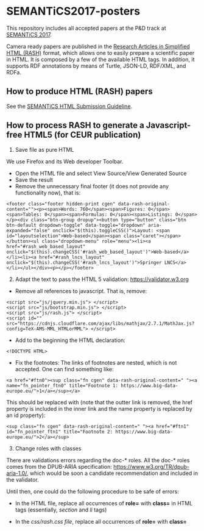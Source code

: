 ﻿# SEMANTiCS2017-posters

This repository includes all accepted papers at the P&D track at [SEMANTiCS 2017](https://2017.semantics.cc/).

Camera ready papers are published in the [Research Articles in Simplified HTML (RASH)](https://www.google.com/url?q=https://github.com/essepuntato/rash&sa=D&ust=1502895361031000&usg=AFQjCNHaFU8umSWex0T8nAAKyb_Oe8Fpig) format, which allows one to easily prepare a scientific paper in HTML. It is composed by a few of the available HTML tags. In addition, it supports RDF annotations by means of Turtle, JSON-LD, RDF/XML, and RDFa. 

## How to produce HTML (RASH) papers

See the [SEMANTiCS HTML Submission Guideline](https://docs.google.com/document/d/1HcuDH8hPDV9Ye_VRKyfduXdVkfV6NAqx_fSO9_09O0Y/pub).

## How to process RASH to generate a Javascript-free HTML5 (for CEUR publication)

1. Save file as pure HTML

We use Firefox and its Web developer Toolbar.

* Open the HTML file and select View Source/View Generated Source
* Save the result 
* Remove the unnecessary final footer (it does not provide any functionality now), that is:

```
<footer class="footer hidden-print cgen" data-rash-original-content=""><p><span>Words: 760</span><span>Figures: 0</span><span>Tables: 0</span><span>Formulas: 0</span><span>Listings: 0</span></p><div class="btn-group dropup"><button type="button" class="btn btn-default dropdown-toggle" data-toggle="dropdown" aria-expanded="false" onclick="$(this).toggleCSS()">Layout: <span id="layoutselection">Web-based</span><span class="caret"></span></button><ul class="dropdown-menu" role="menu"><li><a href="#rash_web_based_layout" onclick="$(this).changeCSS('#rash_web_based_layout')">Web-based</a></li><li><a href="#rash_lncs_layout" onclick="$(this).changeCSS('#rash_lncs_layout')">Springer LNCS</a></li></ul></div><p></p></footer>
```

2. Adapt the text to pass the HTML 5 validation: https://validator.w3.org 

*  Remove all references to javascript. That is, remove:

```
<script src="js/jquery.min.js"> </script>
<script src="js/bootstrap.min.js"> </script>
<script src="js/rash.js"> </script>
<script id="" src="https://cdnjs.cloudflare.com/ajax/libs/mathjax/2.7.1/MathJax.js?config=TeX-AMS-MML_HTMLorMML"> </script>
```
* Add to the beginning the HTML declaration:

```
<!DOCTYPE HTML>
```

* Fix the footnotes: The links of footnotes are nested, which is not accepted. One can find something like:

```
<a href="#ftn0"><sup class="fn cgen" data-rash-original-content=" "><a name="fn_pointer_ftn0" title="Footnote 1: https://www.big-data-europe.eu/">1</a></sup></a> 
```

This should be replaced with (note that the outter link is removed, the href property is included in the inner link and the name property is replaced by an id property):

```
<sup class="fn cgen" data-rash-original-content=" "><a href="#ftn1" id="fn_pointer_ftn1" title="Footnote 2: https://www.big-data-europe.eu/">2</a></sup>
```

3. Change roles with classes

There are validations errors regarding the doc-* roles. All the doc-* roles comes from the DPUB-ARIA specification: https://www.w3.org/TR/dpub-aria-1.0/, which would be soon a candidate recommendation and included in the validator. 

Until then, one could do the following procedure to be safe of errors:

* In the HTML file, replace all occurrences of **role=** with **class=** in HTML tags (essentially, *section* and *li* tags)


* In the *css/rash.css file*, replace all occurrences of **role=** with **class=** 





